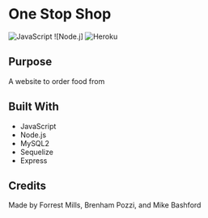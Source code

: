 # One Stop Shop
![JavaScript](https://img.shields.io/badge/JavaScript-F7DF1E?style=for-the-badge&logo=javascript&logoColor=black)
![Node.j]
![Heroku](https://img.shields.io/badge/Heroku-430098?style=for-the-badge&logo=heroku&logoColor=white)
## Purpose

A website to order food from

## Built With

- JavaScript
- Node.js
- MySQL2
- Sequelize
- Express

## Credits

Made by Forrest Mills, Brenham Pozzi, and Mike Bashford
